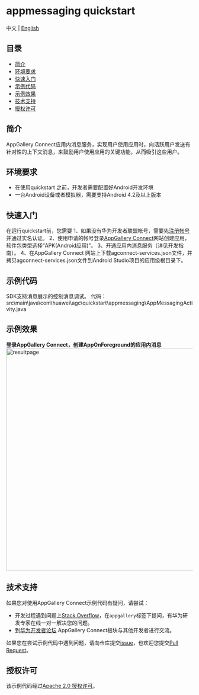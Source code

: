 # appmessaging quickstart

中文 | [English](https://github.com/AppGalleryConnect/agc-demos/blob/main/Android/App%20Messaging/README.md)


## 目录

- [简介](#简介)
- [环境要求](#环境要求)
- [快速入门](#快速入门)
- [示例代码](#示例代码)
- [示例效果](#示例效果) 
- [技术支持](#技术支持)
- [授权许可](#授权许可)  

## 简介

AppGallery Connect应用内消息服务，实现用户使用应用时，向活跃用户发送有针对性的上下文消息，来鼓励用户使用应用的关键功能，从而吸引这些用户。

## 环境要求

* 在使用quickstart 之前，开发者需要配置好Android开发环境
* 一台Android设备或者模拟器，需要支持Android 4.2及以上版本 

## 快速入门

在运行quickstart前，您需要
1、如果没有华为开发者联盟帐号，需要先[注册帐号](https://developer.huawei.com/consumer/cn/doc/start/registration-and-verification-0000001053628148)并通过实名认证。
2、使用申请的帐号登录[AppGallery Connect](https://developer.huawei.com/consumer/cn/service/josp/agc/index.html#/)网站创建应用，软件包类型选择“APK(Android应用)”。
3、开通应用内消息服务（详见开发指南）。
4、在AppGallery Connect 网站上下载agconnect-services.json文件，并拷贝agconnect-services.json文件到Android Studio项目的应用级根目录下。

## 示例代码

SDK支持消息展示的控制消息调试。
代码：src\main\java\com\huawei\agc\quickstart\appmessaging\AppMessagingActivity.java

## 示例效果

**登录AppGallery Connect，创建AppOnForeground的应用内消息**</br>
<img src="images/appmessaging.gif" alt="resultpage" height="600"/>

## 技术支持

如果您对使用AppGallery Connect示例代码有疑问，请尝试：

- 开发过程遇到问题上[Stack Overflow](https://stackoverflow.com/questions/tagged/appgallery-connect)，在`appgallery`标签下提问，有华为研发专家在线一对一解决您的问题。
- 到[华为开发者论坛](https://developer.huawei.com/consumer/cn/forum/block/ag-connect) AppGallery Connect板块与其他开发者进行交流。

如果您在尝试示例代码中遇到问题，请向仓库提交[issue](https://github.com/AppGalleryConnect/agc-android-demos/issues)，也欢迎您提交[Pull Request](https://github.com/AppGalleryConnect/agc-android-demos/pulls)。

## 授权许可

该示例代码经过[Apache 2.0 授权许可](http://www.apache.org/licenses/LICENSE-2.0)。
